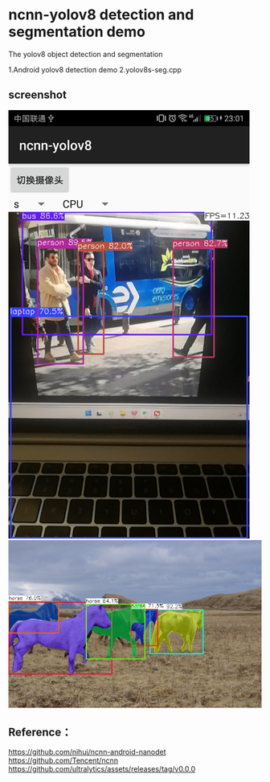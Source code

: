 # ncnn-yolov8 detection and segmentation demo

The yolov8 object detection and segmentation

1.Android yolov8 detection demo
2.yolov8s-seg.cpp

## screenshot
![](./ncnn-android-yolov8/screenshot.png)
![](yolov8s-seg.jpg)
## Reference：  
https://github.com/nihui/ncnn-android-nanodet  
https://github.com/Tencent/ncnn  
https://github.com/ultralytics/assets/releases/tag/v0.0.0
